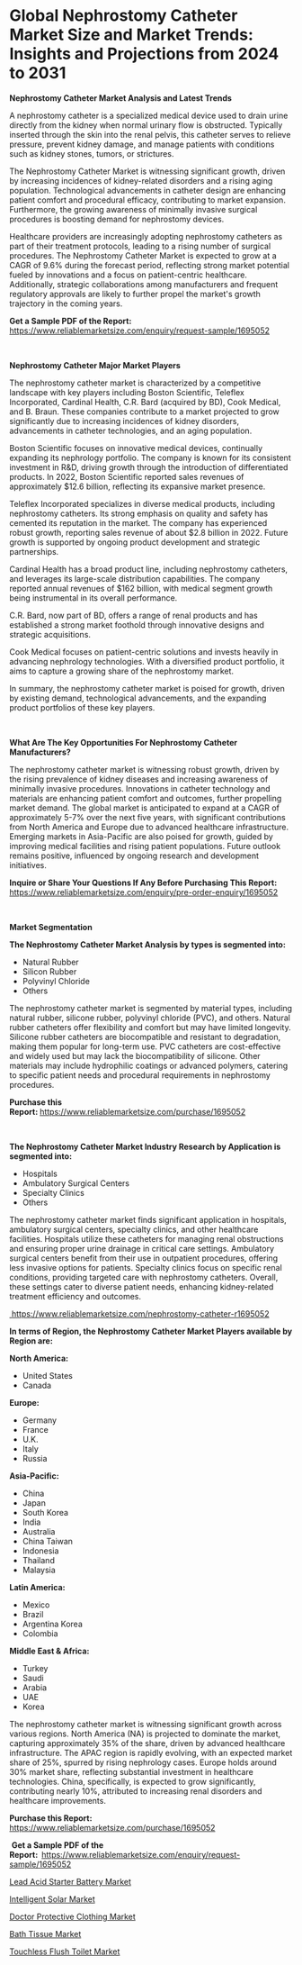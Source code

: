 <p><h1>Global Nephrostomy Catheter Market Size and Market Trends: Insights and Projections from 2024 to 2031</h1></p><p><strong>Nephrostomy Catheter Market Analysis and Latest Trends</strong></p>
<p><p>A nephrostomy catheter is a specialized medical device used to drain urine directly from the kidney when normal urinary flow is obstructed. Typically inserted through the skin into the renal pelvis, this catheter serves to relieve pressure, prevent kidney damage, and manage patients with conditions such as kidney stones, tumors, or strictures.</p><p>The Nephrostomy Catheter Market is witnessing significant growth, driven by increasing incidences of kidney-related disorders and a rising aging population. Technological advancements in catheter design are enhancing patient comfort and procedural efficacy, contributing to market expansion. Furthermore, the growing awareness of minimally invasive surgical procedures is boosting demand for nephrostomy devices.</p><p>Healthcare providers are increasingly adopting nephrostomy catheters as part of their treatment protocols, leading to a rising number of surgical procedures. The Nephrostomy Catheter Market is expected to grow at a CAGR of 9.6% during the forecast period, reflecting strong market potential fueled by innovations and a focus on patient-centric healthcare. Additionally, strategic collaborations among manufacturers and frequent regulatory approvals are likely to further propel the market's growth trajectory in the coming years.</p></p>
<p><strong>Get a Sample PDF of the Report:&nbsp;</strong> <a href="https://www.reliablemarketsize.com/enquiry/request-sample/1695052?utm_campaign=1171&utm_medium=2&utm_source=Github&utm_content=ia&utm_term=07102024&utm_id=nephrostomy-catheter">https://www.reliablemarketsize.com/enquiry/request-sample/1695052</a></p>
<p>&nbsp;</p>
<p><strong>Nephrostomy Catheter Major Market Players</strong></p>
<p><p>The nephrostomy catheter market is characterized by a competitive landscape with key players including Boston Scientific, Teleflex Incorporated, Cardinal Health, C.R. Bard (acquired by BD), Cook Medical, and B. Braun. These companies contribute to a market projected to grow significantly due to increasing incidences of kidney disorders, advancements in catheter technologies, and an aging population.</p><p>Boston Scientific focuses on innovative medical devices, continually expanding its nephrology portfolio. The company is known for its consistent investment in R&D, driving growth through the introduction of differentiated products. In 2022, Boston Scientific reported sales revenues of approximately $12.6 billion, reflecting its expansive market presence.</p><p>Teleflex Incorporated specializes in diverse medical products, including nephrostomy catheters. Its strong emphasis on quality and safety has cemented its reputation in the market. The company has experienced robust growth, reporting sales revenue of about $2.8 billion in 2022. Future growth is supported by ongoing product development and strategic partnerships.</p><p>Cardinal Health has a broad product line, including nephrostomy catheters, and leverages its large-scale distribution capabilities. The company reported annual revenues of $162 billion, with medical segment growth being instrumental in its overall performance. </p><p>C.R. Bard, now part of BD, offers a range of renal products and has established a strong market foothold through innovative designs and strategic acquisitions. </p><p>Cook Medical focuses on patient-centric solutions and invests heavily in advancing nephrology technologies. With a diversified product portfolio, it aims to capture a growing share of the nephrostomy market.</p><p>In summary, the nephrostomy catheter market is poised for growth, driven by existing demand, technological advancements, and the expanding product portfolios of these key players.</p></p>
<p>&nbsp;</p>
<p><strong>What Are The Key Opportunities For Nephrostomy Catheter Manufacturers?</strong></p>
<p><p>The nephrostomy catheter market is witnessing robust growth, driven by the rising prevalence of kidney diseases and increasing awareness of minimally invasive procedures. Innovations in catheter technology and materials are enhancing patient comfort and outcomes, further propelling market demand. The global market is anticipated to expand at a CAGR of approximately 5-7% over the next five years, with significant contributions from North America and Europe due to advanced healthcare infrastructure. Emerging markets in Asia-Pacific are also poised for growth, guided by improving medical facilities and rising patient populations. Future outlook remains positive, influenced by ongoing research and development initiatives.</p></p>
<p><strong>Inquire or Share Your Questions If Any Before Purchasing This Report:</strong> <a href="https://www.reliablemarketsize.com/enquiry/pre-order-enquiry/1695052?utm_campaign=1171&utm_medium=2&utm_source=Github&utm_content=ia&utm_term=07102024&utm_id=nephrostomy-catheter">https://www.reliablemarketsize.com/enquiry/pre-order-enquiry/1695052</a></p>
<p>&nbsp;</p>
<p><strong>Market Segmentation</strong></p>
<p><strong>The Nephrostomy Catheter Market Analysis by types is segmented into:</strong></p>
<p><ul><li>Natural Rubber</li><li>Silicon Rubber</li><li>Polyvinyl Chloride</li><li>Others</li></ul></p>
<p><p>The nephrostomy catheter market is segmented by material types, including natural rubber, silicone rubber, polyvinyl chloride (PVC), and others. Natural rubber catheters offer flexibility and comfort but may have limited longevity. Silicone rubber catheters are biocompatible and resistant to degradation, making them popular for long-term use. PVC catheters are cost-effective and widely used but may lack the biocompatibility of silicone. Other materials may include hydrophilic coatings or advanced polymers, catering to specific patient needs and procedural requirements in nephrostomy procedures.</p></p>
<p><strong>Purchase this Report:&nbsp;</strong><a href="https://www.reliablemarketsize.com/purchase/1695052?utm_campaign=1171&utm_medium=2&utm_source=Github&utm_content=ia&utm_term=07102024&utm_id=nephrostomy-catheter">https://www.reliablemarketsize.com/purchase/1695052</a></p>
<p>&nbsp;</p>
<p><strong>The Nephrostomy Catheter Market Industry Research by Application is segmented into:</strong></p>
<p><ul><li>Hospitals</li><li>Ambulatory Surgical Centers</li><li>Specialty Clinics</li><li>Others</li></ul></p>
<p><p>The nephrostomy catheter market finds significant application in hospitals, ambulatory surgical centers, specialty clinics, and other healthcare facilities. Hospitals utilize these catheters for managing renal obstructions and ensuring proper urine drainage in critical care settings. Ambulatory surgical centers benefit from their use in outpatient procedures, offering less invasive options for patients. Specialty clinics focus on specific renal conditions, providing targeted care with nephrostomy catheters. Overall, these settings cater to diverse patient needs, enhancing kidney-related treatment efficiency and outcomes.</p></p>
<p><a href="https://www.reliablemarketsize.com/nephrostomy-catheter-r1695052?utm_campaign=1171&utm_medium=2&utm_source=Github&utm_content=ia&utm_term=07102024&utm_id=nephrostomy-catheter">&nbsp;https://www.reliablemarketsize.com/nephrostomy-catheter-r1695052</a></p>
<p><strong>In terms of Region, the Nephrostomy Catheter Market Players available by Region are:</strong></p>
<p>
    <p> <strong> North America: </strong>
        <ul>
            <li>United States</li>
            <li>Canada</li>
        </ul>
        </p> 
    <p> <strong> Europe: </strong>
        <ul>
            <li>Germany</li>
            <li>France</li>
            <li>U.K.</li>
            <li>Italy</li>
            <li>Russia</li>
        </ul>
        </p> 
    <p> <strong> Asia-Pacific: </strong>
        <ul>
            <li>China</li>
            <li>Japan</li>
            <li>South Korea</li>
            <li>India</li>
            <li>Australia</li>
            <li>China Taiwan</li>
            <li>Indonesia</li>
            <li>Thailand</li>
            <li>Malaysia</li>
        </ul>
        </p> 
    <p> <strong> Latin America: </strong>
        <ul>
            <li>Mexico</li>
            <li>Brazil</li>
            <li>Argentina Korea</li>
            <li>Colombia</li>
        </ul>
        </p> 
    <p> <strong> Middle East & Africa: </strong>
        <ul>
            <li>Turkey</li>
            <li>Saudi</li>
            <li>Arabia</li>
            <li>UAE</li>
            <li>Korea</li>
        </ul>
    </p>
    </p>
<p><p>The nephrostomy catheter market is witnessing significant growth across various regions. North America (NA) is projected to dominate the market, capturing approximately 35% of the share, driven by advanced healthcare infrastructure. The APAC region is rapidly evolving, with an expected market share of 25%, spurred by rising nephrology cases. Europe holds around 30% market share, reflecting substantial investment in healthcare technologies. China, specifically, is expected to grow significantly, contributing nearly 10%, attributed to increasing renal disorders and healthcare improvements.</p></p>
<p><strong>Purchase this Report: </strong><a href="https://www.reliablemarketsize.com/purchase/1695052?utm_campaign=1171&utm_medium=2&utm_source=Github&utm_content=ia&utm_term=07102024&utm_id=nephrostomy-catheter">https://www.reliablemarketsize.com/purchase/1695052</a></p>
<p>&nbsp;<strong>Get a Sample PDF of the Report:&nbsp;&nbsp;</strong><a href="https://www.reliablemarketsize.com/enquiry/request-sample/1695052?utm_campaign=1171&utm_medium=2&utm_source=Github&utm_content=ia&utm_term=07102024&utm_id=nephrostomy-catheter">https://www.reliablemarketsize.com/enquiry/request-sample/1695052</a></p>
<p><strong></strong></p>
<p><p><a href="https://issuu.com/reportprime-2/docs/lead-acid-starter-battery-market-si_181d2081acb55f?utm_campaign=1171&utm_medium=2&utm_source=Github&utm_content=ia&utm_term=07102024&utm_id=nephrostomy-catheter">Lead Acid Starter Battery Market</a></p><p><a href="https://issuu.com/reportprime-2/docs/intelligent-solar-market-size-2030._9591b888122b4c?utm_campaign=1171&utm_medium=2&utm_source=Github&utm_content=ia&utm_term=07102024&utm_id=nephrostomy-catheter">Intelligent Solar Market</a></p><p><a href="https://www.linkedin.com/pulse/doctor-protective-clothing-market-trends-strategic-insights-45oxe?utm_campaign=1171&utm_medium=2&utm_source=Github&utm_content=ia&utm_term=07102024&utm_id=nephrostomy-catheter">Doctor Protective Clothing Market</a></p><p><a href="https://www.linkedin.com/pulse/key-drivers-bath-tissue-market-trends-future-outlook-kslpe?utm_campaign=1171&utm_medium=2&utm_source=Github&utm_content=ia&utm_term=07102024&utm_id=nephrostomy-catheter">Bath Tissue Market</a></p><p><a href="https://www.linkedin.com/pulse/touchless-flush-toilet-value-chain-analysis-from-raw-eytxe?utm_campaign=1171&utm_medium=2&utm_source=Github&utm_content=ia&utm_term=07102024&utm_id=nephrostomy-catheter">Touchless Flush Toilet Market</a></p></p>